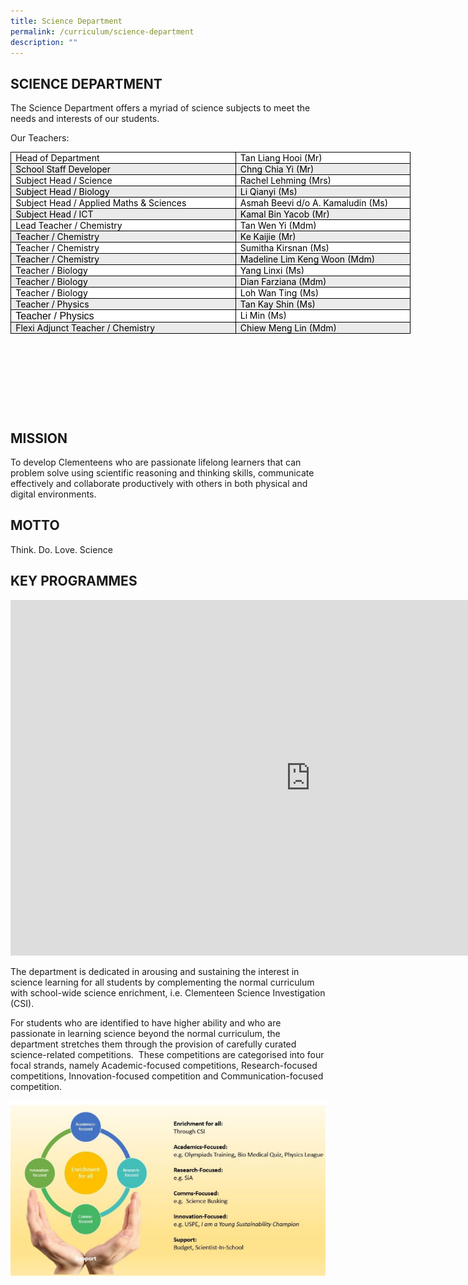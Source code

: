 ```yaml
---
title: Science Department
permalink: /curriculum/science-department
description: ""
---
```

SCIENCE DEPARTMENT
------------------

The Science Department offers a myriad of science subjects to meet the needs and interests of our students.&nbsp;

Our Teachers:  

<table style="margin: 0px; outline: 0px; padding: 0px; border-collapse: collapse; border: none; width: 640px; height: 416px;"><colgroup style="margin: 0px; outline: 0px; padding: 0px;"><col style="margin: 0px; outline: 0px; padding: 0px;" width="293"><col style="margin: 0px; outline: 0px; padding: 0px;" width="279"></colgroup><tbody style="margin: 0px; outline: 0px; padding: 0px;"><tr style="margin: 0px; outline: 0px; padding: 0px; height: 0pt;"><td style="margin: 0px; outline: 0px; padding: 0pt 5.4pt; background: rgb(255, 255, 255); color: rgb(0, 0, 0); border-width: 0.5pt; border-style: solid; border-color: rgb(0, 0, 0); vertical-align: top; overflow: hidden; overflow-wrap: break-word; width: 362px;">Head of Department</td><td style="margin: 0px; outline: 0px; padding: 0pt 5.4pt; background: rgb(255, 255, 255); color: rgb(0, 0, 0); border-width: 0.5pt; border-style: solid; border-color: rgb(0, 0, 0); vertical-align: top; overflow: hidden; overflow-wrap: break-word; width: 277px;">Tan Liang Hooi (Mr)</td></tr><tr style="margin: 0px; outline: 0px; padding: 0px; height: 0pt;"><td style="margin: 0px; outline: 0px; padding: 0pt 5.4pt; background: rgb(235, 235, 235); color: rgb(0, 0, 0); border-width: 0.5pt; border-style: solid; border-color: rgb(0, 0, 0); vertical-align: top; overflow: hidden; overflow-wrap: break-word;">School Staff Developer</td><td style="margin: 0px; outline: 0px; padding: 0pt 5.4pt; background: rgb(235, 235, 235); color: rgb(0, 0, 0); border-width: 0.5pt; border-style: solid; border-color: rgb(0, 0, 0); vertical-align: top; overflow: hidden; overflow-wrap: break-word;">Chng Chia Yi (Mr)</td></tr><tr style="margin: 0px; outline: 0px; padding: 0px; height: 0pt;"><td style="margin: 0px; outline: 0px; padding: 0pt 5.4pt; background: rgb(255, 255, 255); color: rgb(0, 0, 0); border-width: 0.5pt; border-style: solid; border-color: rgb(0, 0, 0); vertical-align: top; overflow: hidden; overflow-wrap: break-word;">Subject Head / Science</td><td style="margin: 0px; outline: 0px; padding: 0pt 5.4pt; background: rgb(255, 255, 255); color: rgb(0, 0, 0); border-width: 0.5pt; border-style: solid; border-color: rgb(0, 0, 0); vertical-align: top; overflow: hidden; overflow-wrap: break-word;">Rachel Lehming (Mrs)</td></tr><tr style="margin: 0px; outline: 0px; padding: 0px; height: 0pt;"><td style="margin: 0px; outline: 0px; padding: 0pt 5.4pt; background: rgb(235, 235, 235); color: rgb(0, 0, 0); border-width: 0.5pt; border-style: solid; border-color: rgb(0, 0, 0); vertical-align: top; overflow: hidden; overflow-wrap: break-word;">Subject Head / Biology</td><td style="margin: 0px; outline: 0px; padding: 0pt 5.4pt; background: rgb(235, 235, 235); color: rgb(0, 0, 0); border-width: 0.5pt; border-style: solid; border-color: rgb(0, 0, 0); vertical-align: top; overflow: hidden; overflow-wrap: break-word;">Li Qianyi (Ms)</td></tr><tr style="margin: 0px; outline: 0px; padding: 0px; height: 0pt;"><td style="margin: 0px; outline: 0px; padding: 0pt 5.4pt; background: rgb(255, 255, 255); color: rgb(0, 0, 0); border-width: 0.5pt; border-style: solid; border-color: rgb(0, 0, 0); vertical-align: top; overflow: hidden; overflow-wrap: break-word;">Subject Head / Applied Maths &amp; Sciences</td><td style="margin: 0px; outline: 0px; padding: 0pt 5.4pt; background: rgb(255, 255, 255); color: rgb(0, 0, 0); border-width: 0.5pt; border-style: solid; border-color: rgb(0, 0, 0); vertical-align: top; overflow: hidden; overflow-wrap: break-word;">Asmah Beevi d/o A. Kamaludin (Ms)</td></tr><tr style="margin: 0px; outline: 0px; padding: 0px; height: 0pt;"><td style="margin: 0px; outline: 0px; padding: 0pt 5.4pt; background: rgb(235, 235, 235); color: rgb(0, 0, 0); border-width: 0.5pt; border-style: solid; border-color: rgb(0, 0, 0); vertical-align: top; overflow: hidden; overflow-wrap: break-word;">Subject Head / ICT</td><td style="margin: 0px; outline: 0px; padding: 0pt 5.4pt; background: rgb(235, 235, 235); color: rgb(0, 0, 0); border-width: 0.5pt; border-style: solid; border-color: rgb(0, 0, 0); vertical-align: top; overflow: hidden; overflow-wrap: break-word;">Kamal Bin Yacob (Mr)</td></tr><tr style="margin: 0px; outline: 0px; padding: 0px; height: 0pt;"><td style="margin: 0px; outline: 0px; padding: 0pt 5.4pt; background: rgb(255, 255, 255); color: rgb(0, 0, 0); border-width: 0.5pt; border-style: solid; border-color: rgb(0, 0, 0); vertical-align: top; overflow: hidden; overflow-wrap: break-word;">Lead Teacher / Chemistry</td><td style="margin: 0px; outline: 0px; padding: 0pt 5.4pt; background: rgb(255, 255, 255); color: rgb(0, 0, 0); border-width: 0.5pt; border-style: solid; border-color: rgb(0, 0, 0); vertical-align: top; overflow: hidden; overflow-wrap: break-word;">Tan Wen Yi (Mdm)</td></tr><tr style="margin: 0px; outline: 0px; padding: 0px; height: 0pt;"><td style="margin: 0px; outline: 0px; padding: 0pt 5.4pt; background: rgb(235, 235, 235); color: rgb(0, 0, 0); border-width: 0.5pt; border-style: solid; border-color: rgb(0, 0, 0); vertical-align: top; overflow: hidden; overflow-wrap: break-word;">Teacher / Chemistry</td><td style="margin: 0px; outline: 0px; padding: 0pt 5.4pt; background: rgb(235, 235, 235); color: rgb(0, 0, 0); border-width: 0.5pt; border-style: solid; border-color: rgb(0, 0, 0); vertical-align: top; overflow: hidden; overflow-wrap: break-word;">Ke Kaijie (Mr)</td></tr><tr style="margin: 0px; outline: 0px; padding: 0px; height: 0pt;"><td style="margin: 0px; outline: 0px; padding: 0pt 5.4pt; background: rgb(255, 255, 255); color: rgb(0, 0, 0); border-width: 0.5pt; border-style: solid; border-color: rgb(0, 0, 0); vertical-align: top; overflow: hidden; overflow-wrap: break-word;">Teacher / Chemistry</td><td style="margin: 0px; outline: 0px; padding: 0pt 5.4pt; background: rgb(255, 255, 255); color: rgb(0, 0, 0); border-width: 0.5pt; border-style: solid; border-color: rgb(0, 0, 0); vertical-align: top; overflow: hidden; overflow-wrap: break-word;">Sumitha Kirsnan (Ms)</td></tr><tr style="margin: 0px; outline: 0px; padding: 0px; height: 0pt;"><td style="margin: 0px; outline: 0px; padding: 0pt 5.4pt; background: rgb(235, 235, 235); color: rgb(0, 0, 0); border-width: 0.5pt; border-style: solid; border-color: rgb(0, 0, 0); vertical-align: top; overflow: hidden; overflow-wrap: break-word;">Teacher / Chemistry</td><td style="margin: 0px; outline: 0px; padding: 0pt 5.4pt; background: rgb(235, 235, 235); color: rgb(0, 0, 0); border-width: 0.5pt; border-style: solid; border-color: rgb(0, 0, 0); vertical-align: top; overflow: hidden; overflow-wrap: break-word;">Madeline Lim Keng Woon (Mdm)</td></tr><tr style="margin: 0px; outline: 0px; padding: 0px; height: 0pt;"><td style="margin: 0px; outline: 0px; padding: 0pt 5.4pt; background: rgb(255, 255, 255); color: rgb(0, 0, 0); border-width: 0.5pt; border-style: solid; border-color: rgb(0, 0, 0); vertical-align: top; overflow: hidden; overflow-wrap: break-word;">Teacher / Biology</td><td style="margin: 0px; outline: 0px; padding: 0pt 5.4pt; background: rgb(255, 255, 255); color: rgb(0, 0, 0); border-width: 0.5pt; border-style: solid; border-color: rgb(0, 0, 0); vertical-align: top; overflow: hidden; overflow-wrap: break-word;">Yang Linxi (Ms)</td></tr><tr style="margin: 0px; outline: 0px; padding: 0px; height: 0pt;"><td style="margin: 0px; outline: 0px; padding: 0pt 5.4pt; background: rgb(235, 235, 235); color: rgb(0, 0, 0); border-width: 0.5pt; border-style: solid; border-color: rgb(0, 0, 0); vertical-align: top; overflow: hidden; overflow-wrap: break-word;">Teacher / Biology</td><td style="margin: 0px; outline: 0px; padding: 0pt 5.4pt; background: rgb(235, 235, 235); color: rgb(0, 0, 0); border-width: 0.5pt; border-style: solid; border-color: rgb(0, 0, 0); vertical-align: top; overflow: hidden; overflow-wrap: break-word;">Dian Farziana (Mdm)</td></tr><tr style="margin: 0px; outline: 0px; padding: 0px; height: 0pt;"><td style="margin: 0px; outline: 0px; padding: 0pt 5.4pt; background: rgb(255, 255, 255); color: rgb(0, 0, 0); border-width: 0.5pt; border-style: solid; border-color: rgb(0, 0, 0); vertical-align: top; overflow: hidden; overflow-wrap: break-word;">Teacher / Biology</td><td style="margin: 0px; outline: 0px; padding: 0pt 5.4pt; background: rgb(255, 255, 255); color: rgb(0, 0, 0); border-width: 0.5pt; border-style: solid; border-color: rgb(0, 0, 0); vertical-align: top; overflow: hidden; overflow-wrap: break-word;">Loh Wan Ting (Ms)</td></tr><tr style="margin: 0px; outline: 0px; padding: 0px; height: 0pt;"><td style="margin: 0px; outline: 0px; padding: 0pt 5.4pt; background: rgb(235, 235, 235); color: rgb(0, 0, 0); border-width: 0.5pt; border-style: solid; border-color: rgb(0, 0, 0); vertical-align: top; overflow: hidden; overflow-wrap: break-word;">Teacher / Physics</td><td style="margin: 0px; outline: 0px; padding: 0pt 5.4pt; background: rgb(235, 235, 235); color: rgb(0, 0, 0); border-width: 0.5pt; border-style: solid; border-color: rgb(0, 0, 0); vertical-align: top; overflow: hidden; overflow-wrap: break-word;">Tan Kay Shin (Ms)</td></tr><tr style="margin: 0px; outline: 0px; padding: 0px; height: 0pt;"><td style="margin: 0px; outline: 0px; padding: 0pt 5.4pt; background: rgb(255, 255, 255); color: rgb(0, 0, 0); border-width: 0.5pt; border-style: solid; border-color: rgb(0, 0, 0); vertical-align: top; overflow: hidden; overflow-wrap: break-word;"><p style="margin: 0pt 0px; outline: 0px; padding: 0px; line-height: 1.2; color: rgb(0, 0, 0); font-family: Avenir, sans-serif; font-size: 16px;" dir="ltr">Teacher / Physics<br style="margin: 0px; outline: 0px; padding: 0px;"></p></td><td style="margin: 0px; outline: 0px; padding: 0pt 5.4pt; background: rgb(255, 255, 255); color: rgb(0, 0, 0); border-width: 0.5pt; border-style: solid; border-color: rgb(0, 0, 0); vertical-align: top; overflow: hidden; overflow-wrap: break-word;">Li Min (Ms)</td></tr><tr style="margin: 0px; outline: 0px; padding: 0px; height: 0pt;"><td style="margin: 0px; outline: 0px; padding: 0pt 5.4pt; background: rgb(235, 235, 235); color: rgb(0, 0, 0); border-width: 0.5pt; border-style: solid; border-color: rgb(0, 0, 0); vertical-align: top; overflow: hidden; overflow-wrap: break-word;">Flexi Adjunct Teacher / Chemistry</td><td style="margin: 0px; outline: 0px; padding: 0pt 5.4pt; background: rgb(235, 235, 235); color: rgb(0, 0, 0); border-width: 0.5pt; border-style: solid; border-color: rgb(0, 0, 0); vertical-align: top; overflow: hidden; overflow-wrap: break-word;">Chiew Meng Lin (Mdm)</td></tr></tbody></table>

MISSION
-------

To develop Clementeens who are passionate lifelong learners that can problem solve using scientific reasoning and thinking skills, communicate effectively and collaborate productively with others in both physical and digital environments.

  

MOTTO
-----

Think. Do. Love. Science  
  

KEY PROGRAMMES
--------------

<iframe allowfullscreen="true" height="569" width="960" frameborder="0" src="https://docs.google.com/presentation/d/e/2PACX-1vRqj2EDutSwET8rELJNtVVNBYEAkIjrQBGvYEIBa3zSbu2aDvUo0FVV9pnXDKdDwMZVCqUP8dvu7XZM/embed?start=true&amp;loop=true&amp;delayms=10000"></iframe>

The department is dedicated in arousing and sustaining the interest in science learning for all students by complementing the normal curriculum with school-wide science enrichment, i.e. Clementeen Science Investigation (CSI).

For students who are identified to have higher ability and who are passionate in learning science beyond the normal curriculum, the department stretches them through the provision of carefully curated science-related competitions.&nbsp; These competitions are categorised into four focal strands, namely Academic-focused competitions, Research-focused competitions, Innovation-focused competition and Communication-focused competition.

![science department](/images/sci1.png)

